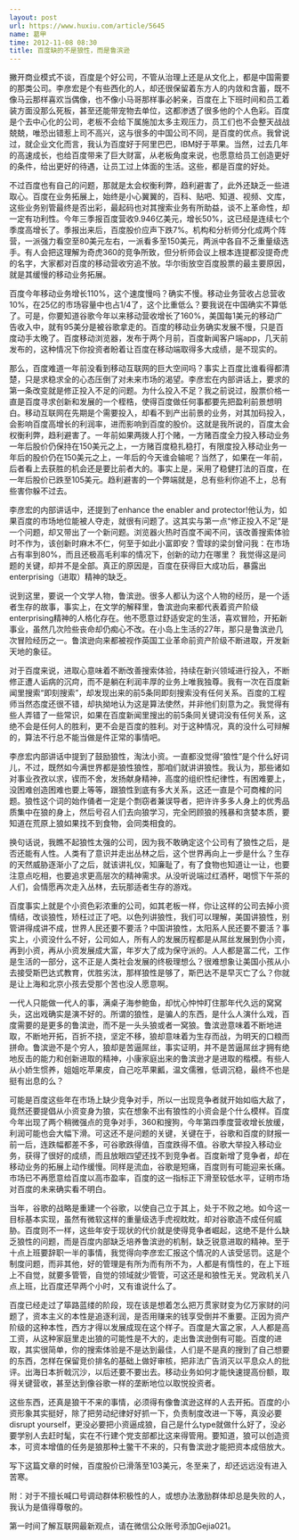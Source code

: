 ```yaml
---
layout: post
url: https://www.huxiu.com/article/5645
name: 葛甲
time: 2012-11-08 08:30
title: 百度缺的不是狼性，而是鲁滨逊
---
```

撇开商业模式不谈，百度是个好公司，不管从治理上还是从文化上，都是中国需要的那类公司。李彦宏是个有些西化的人，却还很保留着东方人的内敛和含蓄，既不像马云那样喜欢当偶像，也不像小马哥那样事必躬亲，百度在上下班时间和员工着装方面没那么死板，甚至还能带宠物去单位，这都渗透了很多他的个人色彩。百度是个去中心化的公司，老板不会给下属施加太多主观压力，员工们也不会整天战战兢兢，唯恐出错惹上司不高兴，这与很多的中国公司不同，是百度的优点。我曾说过，就企业文化而言，我认为百度好于阿里巴巴，IBM好于苹果。当然，过去几年的高速成长，也给百度带来了巨大财富，从老板角度来说，也愿意给员工创造更好的条件，给出更好的待遇，让员工过上体面的生活。这些，都是百度的好处。

不过百度也有自己的问题，那就是太会权衡利弊，趋利避害了，此外还缺乏一些进取心。百度在业务拓展上，始终是小心翼翼的，百科、贴吧、知道、视频、文库，这些业务别管最终是否出彩，最起码也对其搜索业务有所助益，谈不上革命性，却一定有功利性。今年三季报百度营收9.946亿美元，增长50%，这已经是连续七个季度高增长了。季报出来后，百度股价应声下跌7%。机构和分析师分化成两个阵营，一派强力看空至80美元左右，一派看多至150美元，两派中各自不乏重量级选手。有人会把这理解为奇虎360的竞争所致，但分析师会议上根本连提都没提奇虎的名字，大家都对百度的移动营收穷追不放。华尔街放空百度股票的最主要原因，就是其缓慢的移动业务拓展。

百度今年移动业务增长110%，这个速度慢吗？确实不慢。移动业务营收占总营收10%，在25亿的市场容量中也占1/4了，这个比重低么？要我说在中国确实不算低了。可是，你要知道谷歌今年以来移动营收增长了160%，美国每1美元的移动广告收入中，就有95美分是被谷歌拿走的。百度的移动业务确实发展不慢，只是百度动手太晚了。百度移动浏览器，发布于两个月前，百度新闻客户端app，几天前发布的，这种情况下你投资者盼着让百度在移动端取得多大成绩，是不现实的。

那么，百度难道一年前没看到移动互联网的巨大空间吗？事实上百度比谁看得都清楚，只是求稳求全的心态压倒了对未来市场的渴望。李彦宏在内部讲话上，要求的第一条改变就是修正投入不足的问题。为什么投入不足？我之前说过，股票价格一直是百度寻求创新和发展的一个桎梏，使得百度做任何事都要先把盈利前景想明白。移动互联网在先期是个需要投入，却看不到产出前景的业务，对其加码投入，会影响百度高增长的利润率，进而影响到百度的股价。这就是我所说的，百度太会权衡利弊，趋利避害了。一年前如果两拨人打个赌，一方赌百度全力投入移动业务一年后股价仍保持在150美元之上，一方赌百度稳扎稳打，有限度投入移动业务一年后的股价仍在150美元之上，一年后的今天谁会输呢？当然了，如果在一年前，后者看上去获胜的机会还是要比前者大的。事实上是，采用了稳健打法的百度，在一年后股价已跌至105美元。趋利避害的一个弊端就是，总有些利你追不上，总有些害你躲不过去。

李彦宏的内部讲话中，还提到了enhance the enabler and protector!他认为，如果百度的市场地位能被人夺走，就很有问题了。这其实与第一点“修正投入不足”是一个问题，却又带出了一个新问题。浏览器火热时百度不闻不问，该改善搜索体验时不作为，该创新时麻木不仁，何至于如此小富即安？雪球的梁剑曾问我：在市场占有率到80%，而且还极高毛利率的情况下，创新的动力在哪里？ 我觉得这是问题的关键，却并不是全部。真正的原因是，百度在获得巨大成功后，暴露出enterprising（进取）精神的缺乏。

说到这里，要说一个文学人物，鲁滨逊。很多人都认为这个人物的经历，是一个适者生存的故事，事实上，在文学的解释里，鲁滨逊向来都代表着资产阶级enterprising精神的人格化存在。他不愿意过舒适安定的生活，喜欢冒险，开拓新事业，虽然几次险些丧命却仍痴心不改。在小岛上生活的27年，那只是鲁滨逊几次冒险经历之一。鲁滨逊向来都被视作英国工业革命前资产阶级不断进取，开发新天地的象征。

对于百度来说，进取心意味着不断改善搜索体验，持续在新兴领域进行投入，不断修正遭人诟病的沉疴，而不是躺在利润丰厚的业务上唯我独尊。我有一次在百度新闻里搜索“即刻搜索”，却发现出来的前5条同即刻搜索没有任何关系。百度的工程师当然态度还很不错，却执拗地认为这是算法使然，并非他们刻意为之。我觉得有些人弄错了一些常识，如果在百度新闻里搜出的前5条同关键词没有任何关系，这绝不会是任何人的胜利，更不会是百度的胜利。对于这种情况，真的没什么可辩解的，算法不行总不能当做是件正常的事情吧。

李彦宏内部讲话中提到了鼓励狼性，淘汰小资。一直都没觉得“狼性”是个什么好词儿，不过，既然如今满世界都是狼性狼性，那咱们就讲讲狼性。我认为，那些诸如对事业孜孜以求，锲而不舍，发扬献身精神，高度的组织性纪律性，有困难要上，没困难创造困难也要上等等，跟狼性到底有多大关系，这还一直是个可商榷的问题。狼性这个词的始作俑者一定是个剽窃者兼误导者，把许许多多人身上的优秀品质集中在狼的身上，然后号召人们去向狼学习，完全罔顾狼的残暴和贪婪本质，要知道在荒原上狼如果找不到食物，会同类相食的。

换句话说，我瞧不起狼性太强的公司，因为我不敢确定这个公司有了狼性之后，是否还能有人性。人类有了意识并走出丛林之后，这个世界再向上一步是什么？生存的天然威胁逐渐小了之后，就该讲礼仪，知廉耻了，有了食物也知道让一让，也要注意点吃相，也要追求更高层次的精神需求。从没听说端过红酒杯，喝惯下午茶的人们，会情愿再次走入丛林，去玩那适者生存的游戏。

百度事实上就是个小资色彩浓重的公司，如其老板一样，你让这样的公司去掉小资情结，改谈狼性，矫枉过正了吧。以色列讲狼性，我们可以理解，美国讲狼性，别管讲得成讲不成，世界人民还要不要活？中国讲狼性，太阳系人民还要不要活？事实上，小资没什么不好，公司如人，所有人的发展历程都是从屌丝发展到伪小资，再到小资，再从小资发展成大富，年岁大了成为保守派的。人人都是富二代，工作是生活的一部分，这不正是人类社会发展的终极理想么？很难想象让美国小孩从小去接受斯巴达式教育，优胜劣汰，那样狼性是够了，斯巴达不是早灭亡了么？你就是让上海和北京小孩去受那个苦也没人愿意啊。

一代人只能做一代人的事，满桌子海参鲍鱼，却忧心忡忡盯住那年代久远的窝窝头，这出戏确实是演不好的。所谓的狼性，是骗人的东西，是什么人演什么戏，百度需要的是更多的鲁滨逊，而不是一头头狼或者一窝狼。鲁滨逊意味着不断地进取，不断地开拓，百折不挠，坚定不移，狼却意味着为生存而战，为明天的口粮而拼命。鲁滨逊不是个穷人，狼却是苦逼屌丝，事实证明，并不是苦逼屌丝才拥有绝地反击的能力和创新进取的精神，小康家庭出来的鲁滨逊才是进取的楷模。有些人从小娇生惯养，姐姐吃苹果皮，自己吃苹果瓤，温文儒雅，低调沉稳，最终不也是挺有出息的么？

可能是百度这些年在市场上缺少竞争对手，所以一出现竞争者就开始如临大敌了，竟然还要提倡从小资变身为狼，实在想象不出有狼性的小资会是个什么模样。百度今年出现了两个稍微强点的竞争对手，360和搜狗，今年第四季度营收增长放缓，利润可能也会大幅下滑。可这还不是问题的关键，关键在于，谷歌和百度的财报一前一后，连跌幅都差不多，可谷歌跌得值，百度跌得不值。谷歌大举投入移动业务，获得了很好的成绩，而且放眼四望还找不到竞争者。百度新增了竞争者，却在移动业务的拓展上动作缓慢。同样是流血，谷歌是短痛，百度则有可能迎来长痛。市场已不再愿意给百度以高市盈率，百度的这一指标正下滑至较低水平，证明市场对百度的未来确实看不明白。

当年，谷歌的战略是重建一个谷歌，以使自己立于其上，处于不败之地。如今这一目标基本实现，虽然有微软这样的重量级选手虎视眈眈，却对谷歌造不成任何威胁。百度则不一样，这些年安于现状的代价就是使得竞争者崛起，这绝不是什么缺乏狼性的问题，而是百度内部缺乏培养鲁滨逊的机制，缺乏锐意进取的精神。至于十点上班要辞职一半的事情，我觉得向李彦宏汇报这个情况的人该受惩罚。这是个制度问题，而非其他，好的管理是有所为而有所不为，人都是有惰性的，在上下班上不自觉，就要多管管，自觉的领域就少管管，可这还是和狼性无关。党政机关八点上班，比百度还早两个小时，又有谁说什么了。

百度已经走过了筚路蓝缕的阶段，现在该是想着怎么把万贯家财变为亿万家财的问题了，资本主义的本性是追逐利润，是否用赚来的钱享受倒并不重要。正因为资产阶级的这种本性，西方才得以发展成现在这个样子。百度是大富之家，人人都是高工资，从这种家庭里走出狼的可能性是不大的，走出鲁滨逊倒有可能。百度的进取，其实很简单，你的搜索体验是不是达到最佳，人们是不是真的搜到了自己想要的东西，怎样在保留竞价排名的基础上做好审核，把非法广告消灭以平息众人的批评。出海日本折戟沉沙，以后还要不要出去。移动业务如何才能快速提高份额，取得关键营收，甚至达到像谷歌一样的垄断地位以取悦投资者。

这些东西，还真是狼干不来的事情，必须得有像鲁滨逊这样的人去开拓。百度的小资形象其实挺好，除了把劳动纪律好好抓一下，负责制度改进一下等，真没必要disrupt yourself，更没必要把小资逼成狼，自己是什么type就做什么好了，没必要学别人去赶时髦，实在不行建个党支部都比这来得管用。要知道，狼可以创造资本，可资本增值的任务是狼那种土鳖干不来的，只有鲁滨逊才能把资本成倍放大。

写下这篇文章的时候，百度股价已滑落至103美元，冬至来了，却还远远没有进入苦寒。

附：对于不擅长喊口号调动群体积极性的人，或想办法激励群体却总是失败的人，我认为是值得尊敬的。

第一时间了解互联网最新观点，请在微信公众账号添加Gejia021。


